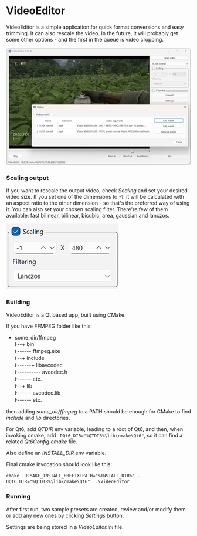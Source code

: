 # VideoEditor

VideoEditor is a simple application for quick format conversions and easy trimming. It can also rescale the video. In the future, it will probably get some other options - and the first in the queue is video cropping.

![Video Editor screenshot](/docs/screenshot.png?raw=true "Video Editor screenshot")

### Scaling output
If you want to rescale the output video, check *Scaling* and set your desired video size. If you set one of the dimensions to *-1*. it will be calculated with an aspect ratio to the other dimension - so that's the preferred way of using it. You can also set your chosen scaling filter. There're few of them available: fast bilinear, bilinear, bicubic, area, gaussian and lanczos.

![Video Editor screenshot](/docs/scaling.png?raw=true "Video scaling options")


### Building
VideoEditor is a Qt based app, built using CMake.

If you have FFMPEG folder like this:
+ some_dir/ffmpeg\
Ͱ--+ bin\
Ͱ------ ffmpeg.exe \
Ͱ--+ include\
Ͱ------+ libavcodec\
Ͱ---------- avcodec.h\
Ͱ------ etc.\
Ͱ--+ lib\
Ͱ------ avcodec.lib\
Ͱ------ etc.

then adding *some_dir/ffmpeg* to a PATH should be enough for CMake to find *include* and *lib* directories.

For Qt6, add *QTDIR* env variable, leading to a root of Qt6, and then, when invoking cmake, add `-DQt6_DIR="%QTDIR%\lib\cmake\Qt6"`, so it can find a related *Qt6Config.cmake* file.

Also define an *INSTALL_DIR* env variable.

Final cmake invocation should look like this:

```
cmake -DCMAKE_INSTALL_PREFIX:PATH="%INSTALL_DIR%" -DQt6_DIR="%QTDIR%\lib\cmake\Qt6" ..\VideoEditor
```

### Running
After first run, two sample presets are created, review and/or modify them or add any new ones by clicking *Settings* button.

Settings are being stored in a *VideoEditor.ini* file.
